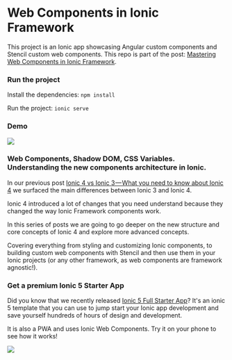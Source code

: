 # Web Components in Ionic Framework
This project is an Ionic app showcasing Angular custom components and Stencil custom web components. This repo is part of the post: [Mastering Web Components in Ionic Framework](https://ionicthemes.com/tutorials/about/ionic-4-tutorial-mastering-web-components-in-ionic-4). 


### Run the project
Install the dependencies:
`npm install`

Run the project:
`ionic serve`

### Demo
![](https://media.giphy.com/media/1swuqPMEqALdgm3NJ8/giphy.gif)


### Web Components, Shadow DOM, CSS Variables. Understanding the new components architecture in Ionic.
In our previous post [Ionic 4 vs Ionic 3 — What you need to know about Ionic 4](https://ionicthemes.com/tutorials/about/ionic-4-vs-ionic-3) we surfaced the main differences between Ionic 3 and Ionic 4. 

Ionic 4 introduced a lot of changes that you need understand because they changed the way Ionic Framework components work. 

In this series of posts we are going to go deeper on the new structure and core concepts of Ionic 4 and explore more advanced concepts.

Covering everything from styling and customizing Ionic components, to building custom web components with Stencil and then use them in your Ionic projects (or any other framework, as web components are framework agnostic!).



### Get a premium Ionic 5 Starter App
Did you know that we recently released [Ionic 5 Full Starter App](https://ionicthemes.com/product/ionic5-full-starter-app-pro-version)? It's an ionic 5 template that you can use to jump start your Ionic app development and save yourself hundreds of hours of design and development.

It is also a PWA and uses Ionic Web Components.
Try it on your phone to see how it works!

<img src="https://ionicthemes.s3-us-west-2.amazonaws.com/cover_images/redesign/ionic5-full-starter-app-pro.jpg"/>
